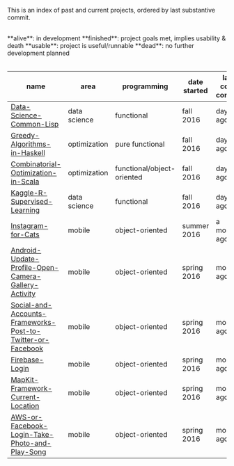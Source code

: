 This is an index of past and current projects, ordered by last substantive commit.

<br>
**alive**: in development  
**finished**: project goals met, implies usability & death  
**usable**: project is useful/runnable  
**dead**: no further development planned
<br><br>

| name | area | programming | date started | last code commit | status | 
| ---- | --------- | ---- | ----------------------- | ---- |---- |
| [Data-Science-Common-Lisp](https://github.com/samputnam/Data-Science-R) | data science | functional | fall 2016 | days ago | alive |
| [Greedy-Algorithms-in-Haskell](https://github.com/samputnam/Greedy-Algorithms-in-Haskell) | optimization | pure functional | fall 2016 | days ago | alive |
|[Combinatorial-Optimization-in-Scala](https://github.com/samputnam/Combinatorial-Optimization-in-Scala) | optimization | functional/object-oriented | fall 2016 | days ago | alive |
| [Kaggle-R-Supervised-Learning](https://github.com/samputnam/Kaggle-R-Supervised-Learning) | data science | functional | fall 2016 | days ago | alive |
| [Instagram-for-Cats](https://github.com/samputnam/Instagram-for-Cats) | mobile | object-oriented | summer 2016 | a month ago | finished |
| [Android-Update-Profile-Open-Camera-Gallery-Activity](https://github.com/samputnam/Android-Update-Profile-Open-Camera-Gallery-Activity) | mobile | object-oriented | spring 2016 | months ago| dead |
| [Social-and-Accounts-Frameworks-Post-to-Twitter-or-Facebook](https://github.com/samputnam/Social-and-Accounts-Frameworks-Post-to-Twitter-or-Facebook) | mobile | object-oriented | spring 2016 | months ago | usable |
| [Firebase-Login](https://github.com/samputnam/Firebase-Login) | mobile | object-oriented | spring 2016 | months ago | dead |
| [MapKit-Framework-Current-Location](https://github.com/Dartmouth-entrepreneurial-network/MapKit-Current-Location) | mobile | object-oriented | spring 2016 | months ago | usable |
| [AWS-or-Facebook-Login-Take-Photo-and-Play-Song](https://github.com/Dartmouth-entrepreneurial-network/AWS-or-Facebook-Login-Take-Photo-and-Play-Song) | mobile | object-oriented | spring 2016 | months ago | dead |



